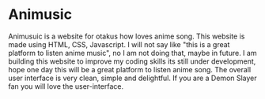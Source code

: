 <h1>Animusic</h1>
Animusuic is a website for otakus how loves anime song. 
This website is made using HTML, CSS, Javascript. 
I will not say like "this is a great platform to listen anime music", no I am not doing that, maybe in future.
I am building this website to improve my coding skills its still under development, hope one day this will be a great platform to listen anime song.
The overall user interface is very clean, simple and delightful. If you are a Demon Slayer fan you will love the user-interface.


